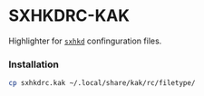 # SXHKDRC-KAK

Highlighter for [`sxhkd`](https://github.com/baskerville/sxhkd) confinguration files.

### Installation

```sh
cp sxhkdrc.kak ~/.local/share/kak/rc/filetype/
```
